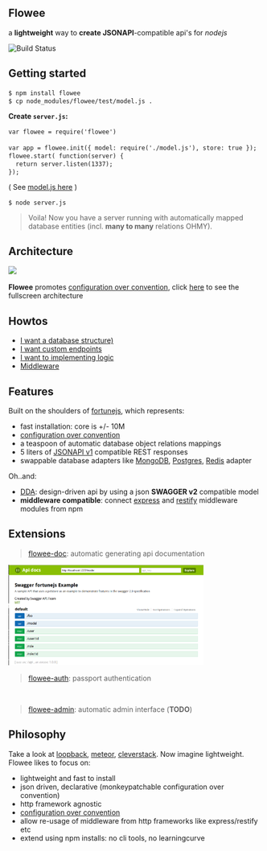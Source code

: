 ## Flowee

a __lightweight__ way to __create JSONAPI__-compatible api's for _nodejs_

![Build Status](https://travis-ci.org/coderofsalvation/flowee.svg?branch=master)

## Getting started

    $ npm install flowee
    $ cp node_modules/flowee/test/model.js .

__Create `server.js`:__

    var flowee = require('flowee')
  
    var app = flowee.init({ model: require('./model.js'), store: true });
    flowee.start( function(server) {
      return server.listen(1337);
    });

( See [model.js here](https://github.com/coderofsalvation/flowee/blob/master/test/model.js) )

    $ node server.js

> Voila! Now you have a server running with automatically mapped database entities (incl. __many to many__ relations OHMY).

## Architecture

![](http://coderofsalvation.github.io/flowee/img/diagram.png)

__Flowee__ promotes [configuration over convention](http://flowee.isvery.ninja/doc/howto-configuration-over-convention), click <A href="http://coderofsalvation.github.io/flowee/img/diagram.png" target="_blank">here</a> to see the fullscreen architecture

## Howtos

* [I want a database structure)](http://flowee.isvery.ninja/doc/howto-database.html)
* [I want custom endpoints](http://flowee.isvery.ninja/doc/howto-custom-endpoints.html)
* [I want to implementing logic](http://flowee.isvery.ninja/doc/howto-logic.html)
* [Middleware](http://flowee.isvery.ninja/doc/howto-middleware.html)

## Features

Built on the shoulders of [fortunejs](http://fortunejs.com/), which represents:

* fast installation: core is +/- 10M
* [configuration over convention](http://flowee.isvery.ninja/doc/howto-configuration-over-convention)
* a teaspoon of automatic database object relations mappings 
* 5 liters of [JSONAPI v1](http://jsonapi.org/) compatible REST responses 
* swappable database adapters like [MongoDB](https://www.npmjs.com/package/fortune-mongodb), [Postgres](https://www.npmjs.com/package/fortune-postgres), [Redis](https://www.npmjs.com/package/fortune-redis) adapter

Oh..and:

* [DDA](http://www.slideshare.net/apigee/i-love-apis-2015-create-designdriven-apis-with-nodejs-and-swagger): design-driven api by using a json __SWAGGER v2__ compatible model 
* __middleware compatible__: connect [express](http://expressjs.com) and [restify](http://restify.com) middleware modules from npm

## Extensions

> [flowee-doc](https://npmjs.org/flowee-doc): automatic generating api documentation

<img alt="" src="https://github.com/coderofsalvation/flowee-doc/raw/master/.doc/apiexplorer.png" height="200px"/><br>

> [flowee-auth](https://npmjs.org/flowee-auth): passport authentication

<img alt="" src="https://pbs.twimg.com/profile_images/599259952574693376/DMrPoJtc.png" height="200px"/><br>

> [flowee-admin](): automatic admin interface (__TODO__)

## Philosophy 

Take a look at [loopback](http://blog.jeffdouglas.com/2015/07/07/roll-your-own-api-vs-loopback), [meteor](http://meteor.com), [cleverstack](http://cleverstack.io). 
Now imagine lightweight.
Flowee likes to focus on:

* lightweight and fast to install
* json driven, declarative (monkeypatchable configuration over convention)
* http framework agnostic
* [configuration over convention](http://flowee.isvery.ninja/doc/howto-configuration-over-convention)
* allow re-usage of middleware from http frameworks like express/restify etc
* extend using npm installs: no cli tools, no learningcurve






